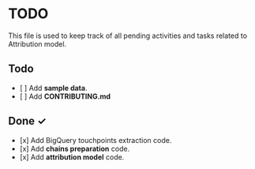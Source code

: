 # TODO

This file is used to keep track of all pending activities and tasks related to Attribution model.

## Todo

- \[ \] Add **sample data**.
- \[ \] Add **CONTRIBUTING.md**

## Done ✓

- \[x\] Add BigQuery touchpoints extraction code.
- \[x\] Add **chains preparation** code.
- \[x\] Add **attribution model** code.
